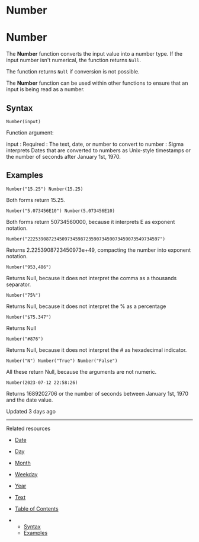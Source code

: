 # Number

# Number

The **Number** function converts the input value into a number type. If the input number isn't numerical, the function returns `Null`.

The function returns `Null` if conversion is not possible.

The **Number** function can be used within other functions to ensure that an input is being read as a number.

## Syntax

`Number(input)`

Function argument:

input
:   Required
:   The text, date, or number to convert to number
:   Sigma interprets Dates that are converted to numbers as Unix-style timestamps or the number of seconds after January 1st, 1970.

## Examples

`Number("15.25") Number(15.25)`

Both forms return 15.25.

`Number("5.073456E10") Number(5.073456E10)`

Both forms return 50734560000, because it interprets E as exponent notation.

`Number("22253908723450973459872359073459073459073549734597")`

Returns 2.2253908723450973e+49, compacting the number into exponent notation.

`Number("953,486")`

Returns Null, because it does not interpret the comma as a thousands separator.

`Number("75%")`

Returns Null, because it does not interpret the % as a percentage

`Number("$75.347")`

Returns Null

`Number("#876")`

Returns Null, because it does not interpret the # as hexadecimal indicator.

`Number("N") Number("True") Number("False")`

All these return Null, because the arguments are not numeric.

`Number(2023-07-12 22:58:26)`

Returns 1689202706 or the number of seconds between January 1st, 1970 and the date value.

Updated 3 days ago

---

Related resources

* [Date](/docs/date)
* [Day](/docs/day)
* [Month](/docs/month)
* [Weekday](/docs/weekday)
* [Year](/docs/year)
* [Text](/docs/text)

* [Table of Contents](#)
* + [Syntax](#syntax)
  + [Examples](#examples)